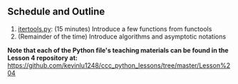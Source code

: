 ## Schedule and Outline
1. [itertools.py](https://github.com/kevinlu1248/ccc_python_lessons/tree/master/Lesson%204/itertools.py): (15 minutes) Introduce a few functions from functools
2. (Remainder of the time) Introduce algorithms and asymptotic notations

**Note that each of the Python file's teaching materials can be found in the Lesson 4 repository at:**
https://github.com/kevinlu1248/ccc_python_lessons/tree/master/Lesson%204
